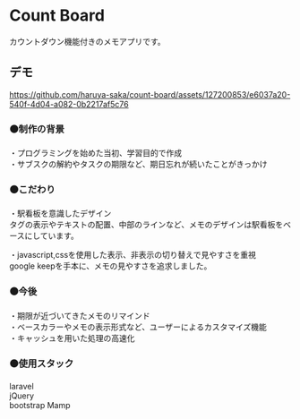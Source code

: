# Count Board
カウントダウン機能付きのメモアプリです。  

## デモ  

https://github.com/haruya-saka/count-board/assets/127200853/e6037a20-540f-4d04-a082-0b2217af5c76

### ⚫️制作の背景  
・プログラミングを始めた当初、学習目的で作成  
・サブスクの解約やタスクの期限など、期日忘れが続いたことがきっかけ　　

### ⚫️こだわり   
・駅看板を意識したデザイン  
タグの表示やテキストの配置、中部のラインなど、メモのデザインは駅看板をベースにしています。  

・javascript,cssを使用した表示、非表示の切り替えで見やすさを重視  
google keepを手本に、メモの見やすさを追求しました。

### ⚫️今後  
・期限が近づいてきたメモのリマインド  
・ベースカラーやメモの表示形式など、ユーザーによるカスタマイズ機能  
・キャッシュを用いた処理の高速化

### ⚫️使用スタック  
laravel  
jQuery  
bootstrap
Mamp
